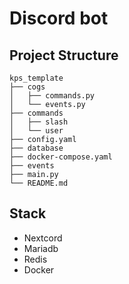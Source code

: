 # Discord bot

## Project Structure
```fish
kps_template
├── cogs
│   ├── commands.py
│   └── events.py
├── commands
│   ├── slash
│   └── user
├── config.yaml
├── database
├── docker-compose.yaml
├── events
├── main.py
└── README.md

```
## Stack

- Nextcord
- Mariadb
- Redis
- Docker
